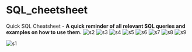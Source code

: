 # SQL_cheetsheet
Quick SQL Cheatsheet -
**A quick reminder of all relevant SQL queries and examples on how to use them.**
![s2](https://user-images.githubusercontent.com/42317258/51378814-ffc6a000-1b33-11e9-87f8-fe014ec378fc.PNG)
![s3](https://user-images.githubusercontent.com/42317258/51378822-081edb00-1b34-11e9-8945-8a5ca9b19a90.PNG)
![s4](https://user-images.githubusercontent.com/42317258/51378838-0f45e900-1b34-11e9-8e55-c1b862fd403b.PNG)
![s5](https://user-images.githubusercontent.com/42317258/51378848-166cf700-1b34-11e9-9936-b6f37a258a0b.PNG)
![s6](https://user-images.githubusercontent.com/42317258/51379293-16212b80-1b35-11e9-95ab-8a0534238670.PNG)
![s7](https://user-images.githubusercontent.com/42317258/51379309-1d483980-1b35-11e9-87b9-8fe2f2929701.PNG)
![s8](https://user-images.githubusercontent.com/42317258/51379316-23d6b100-1b35-11e9-84ae-6444aaf49fa4.PNG)
![s9](https://user-images.githubusercontent.com/42317258/51379406-57194000-1b35-11e9-97ff-8306f49886b1.PNG)

  ![s1](https://user-images.githubusercontent.com/42317258/51379363-3cdf6200-1b35-11e9-8f54-810aaead167b.PNG)
